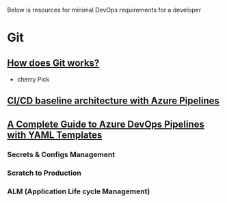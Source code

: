 Below is resources for minimal DevOps requirements for a developer
# Git
## [How does Git works?](https://blog.bytebytego.com/i/95179881/how-does-git-work)
- cherry Pick
## [CI/CD baseline architecture with Azure Pipelines](https://learn.microsoft.com/en-us/azure/devops/pipelines/architectures/devops-pipelines-baseline-architecture?view=azure-devops)
## [A Complete Guide to Azure DevOps Pipelines with YAML Templates](https://medium.com/@williamwarley/a-complete-guide-to-azure-devops-pipelines-with-yaml-templates-636cbebc52eb)

### Secrets & Configs Management
### Scratch to Production
### ALM (Application Life cycle Management)

